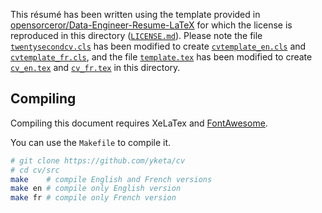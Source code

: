 This résumé has been written using the template provided in [opensorceror/Data-Engineer-Resume-LaTeX](https://github.com/opensorceror/Data-Engineer-Resume-LaTeX) for which the license is reproduced in this directory ([`LICENSE.md`](https://github.com/yketa/cv/blob/master/src/LICENSE.md)). Please note the file [`twentysecondcv.cls`](https://github.com/opensorceror/Data-Engineer-Resume-LaTeX/blob/master/twentysecondcv.cls) has been modified to create [`cvtemplate_en.cls`](https://github.com/yketa/cv/blob/master/src/cvtemplate_en.cls) and [`cvtemplate_fr.cls`](https://github.com/yketa/cv/blob/master/src/cvtemplate_fr.cls), and the file [`template.tex`](https://github.com/opensorceror/Data-Engineer-Resume-LaTeX/blob/master/template.tex) has been modified to create [`cv_en.tex`](https://github.com/yketa/cv/blob/master/src/cv_en.tex) and [`cv_fr.tex`](https://github.com/yketa/cv/blob/master/src/cv_fr.tex) in this directory.

## Compiling

Compiling this document requires XeLaTex and [FontAwesome](https://fontawesome.com/v4.7.0/).

You can use the `Makefile` to compile it.
```bash
# git clone https://github.com/yketa/cv
# cd cv/src
make    # compile English and French versions
make en # compile only English version
make fr # compile only French version
```
